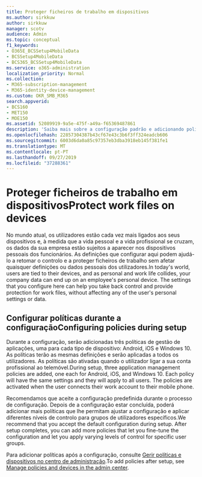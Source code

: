 ```yaml
---
title: Proteger ficheiros de trabalho em dispositivos
ms.author: sirkkuw
author: sirkkuw
manager: scotv
audience: Admin
ms.topic: conceptual
f1_keywords:
- O365E_BCSSetup4MobileData
- BCSSetup4MobileData
- BCS365_BCSSetup4MobileData
ms.service: o365-administration
localization_priority: Normal
ms.collection:
- M365-subscription-management
- M365-identity-device-management
ms.custom: OKR_SMB_M365
search.appverid:
- BCS160
- MET150
- MOE150
ms.assetid: 52089919-9a5e-475f-a49a-f65369487861
description: 'Saiba mais sobre a configuração padrão e adicionando políticas de gerenciamento de aplicativos para proteger os dados da empresa nos dispositivos móveis pessoais dos usuários. '
ms.openlocfilehash: 22857304387b43cf67e43c3b6f3ff324eadcb606
ms.sourcegitcommit: 6003d6da0a85c97357eb3dba3918eb145f381fe1
ms.translationtype: MT
ms.contentlocale: pt-PT
ms.lasthandoff: 09/27/2019
ms.locfileid: "37288361"
---
```

# <a name="protect-work-files-on-devices"></a><span data-ttu-id="c27fe-103">Proteger ficheiros de trabalho em dispositivos</span><span class="sxs-lookup"><span data-stu-id="c27fe-103">Protect work files on devices</span></span>

<span data-ttu-id="c27fe-p101">No mundo atual, os utilizadores estão cada vez mais ligados aos seus dispositivos e, à medida que a vida pessoal e a vida profissional se cruzam, os dados da sua empresa estão sujeitos a aparecer nos dispositivos pessoais dos funcionários. As definições que configurar aqui podem ajudá-lo a retomar o controlo e a proteger ficheiros de trabalho sem afetar quaisquer definições ou dados pessoais dos utilizadores.</span><span class="sxs-lookup"><span data-stu-id="c27fe-p101">In today's world, users are tied to their devices, and as personal and work life collides, your company data can end up on an employee's personal device. The settings that you configure here can help you take back control and provide protection for work files, without affecting any of the user's personal settings or data.</span></span>
  
## <a name="configuring-policies-during-setup"></a><span data-ttu-id="c27fe-106">Configurar políticas durante a configuração</span><span class="sxs-lookup"><span data-stu-id="c27fe-106">Configuring policies during setup</span></span>

<span data-ttu-id="c27fe-p102">Durante a configuração, serão adicionadas três políticas de gestão de aplicações, uma para cada tipo de dispositivo: Android, iOS e Windows 10. As políticas terão as mesmas definições e serão aplicadas a todos os utilizadores. As políticas são ativadas quando o utilizador ligar a sua conta profissional ao telemóvel.</span><span class="sxs-lookup"><span data-stu-id="c27fe-p102">During setup, three application management policies are added, one each for Android, iOS, and Windows 10. Each policy will have the same settings and they will apply to all users. The policies are activated when the user connects their work account to their mobile phone.</span></span>
  
<span data-ttu-id="c27fe-p103">Recomendamos que aceite a configuração predefinida durante o processo de configuração. Depois de a configuração estar concluída, poderá adicionar mais políticas que lhe permitam ajustar a configuração e aplicar diferentes níveis de controlo para grupos de utilizadores específicos.</span><span class="sxs-lookup"><span data-stu-id="c27fe-p103">We recommend that you accept the default configuration during setup. After setup completes, you can add more policies that let you fine-tune the configuration and let you apply varying levels of control for specific user groups.</span></span>
  
<span data-ttu-id="c27fe-112">Para adicionar políticas após a configuração, consulte [Gerir políticas e dispositivos no centro de administração](manage.md).</span><span class="sxs-lookup"><span data-stu-id="c27fe-112">To add policies after setup, see [Manage policies and devices in the admin center](manage.md).</span></span>
  

